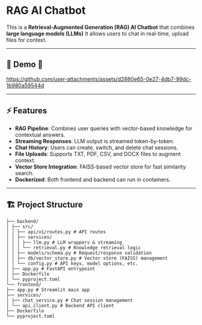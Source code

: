 # RAG AI Chatbot

This is a **Retrieval-Augmented Generation (RAG) AI Chatbot** that combines **large language models (LLMs)**
It allows users to chat in real-time, upload files for context.

---
## 💬  Demo 🎥

https://github.com/user-attachments/assets/d2860e65-0e27-4db7-99dc-1b980a59544d

---
## ⚡ Features

- **RAG Pipeline**: Combines user queries with vector-based knowledge for contextual answers.  
- **Streaming Responses**: LLM output is streamed token-by-token.  
- **Chat History**: Users can create, switch, and delete chat sessions.  
- **File Uploads**: Supports TXT, PDF, CSV, and DOCX files to augment context.  
- **Vector Store Integration**: FAISS-based vector store for fast similarity search.  
- **Dockerized**: Both frontend and backend can run in containers.  

---


## 🏗️ Project Structure

```
├── backend/
│ ├── src/ 
│ │ ├── api/v1/routes.py # API routes
│ │ ├── services/
│ │ │ ├── llm.py # LLM wrappers & streaming
│ │ │ └── retrieval.py # Knowledge retrieval logic
│ │ ├── models/schema.py # Request/response validation
│ │ ├── db/vector_store.py # Vector store (FAISS) management
│ │ └── config.py # API keys, model options, etc.
│ ├── app.py # FastAPI entrypoint
│ ├── Dockerfile
│ └── pyproject.toml
└── frontend/
├── app.py # Streamlit main app
├── services/
│ ├── chat_service.py # Chat session management
│ └── api_client.py # Backend API client
├── Dockerfile
└── pyproject.toml
